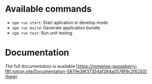 
# Available commands

- `npm run start`: Start aplication in develop mode
- `npm run build`: Generate application bundle
- `npm run test`: Run unit testing

# Documentation
The full documentation is available [https://immense-gooseberry-f8f.notion.site/Documentation-5879e39f37354af284a0578f9c2f6250](here)